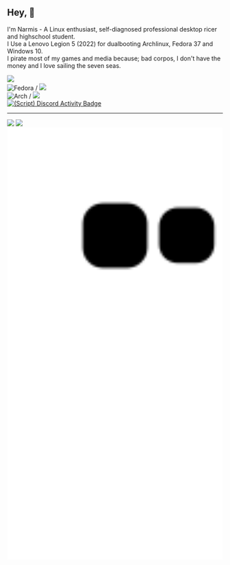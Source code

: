 ## Hey, 👋

I'm Narmis - A Linux enthusiast, self-diagnosed professional desktop ricer and highschool student.\
I Use a Lenovo Legion 5 (2022) for dualbooting Archlinux, Fedora 37 and Windows 10.\
I pirate most of my games and media because; bad corpos, I don't have the money and I love sailing the seven seas.

[![](https://skillicons.dev/icons?i=python,cpp,bash,html,css,linux,neovim)](https://skillicons.dev)\
![Fedora](https://img.shields.io/badge/-Fedora-%2351A2DA?logo=fedora&logoColor=white&style=flat) /
![](https://custom-icon-badges.demolab.com/badge/Hyprland-wm-blue.svg?logo=hyprland)\
![Arch](https://img.shields.io/badge/Arch%20Linux-168ECA?logo=arch-linux&logoColor=fff&style=flat) /
![](https://custom-icon-badges.demolab.com/badge/Sway-wm-red.svg?logo=sway)\
[![(Script) Discord Activity Badge](https://badgen.net/badge/Discord%20User/Offline?color=545454&labelColor=434343&icon=discord)](https://github.com/Narmis-E/narmis-e)

---
<p float="left">
  <img src="https://streak-stats.demolab.com/?user=Narmis-E&theme=onedark" witdth="300" />
  <img src="https://github-readme-stats.vercel.app/api?username=Narmis-E&show_icons=true&theme=onedark" />
  <img src="https://github.com/Narmis-E/narmis-e/blob/output/github-contribution-grid-snake-dark.svg" width="1000" />
</p>
